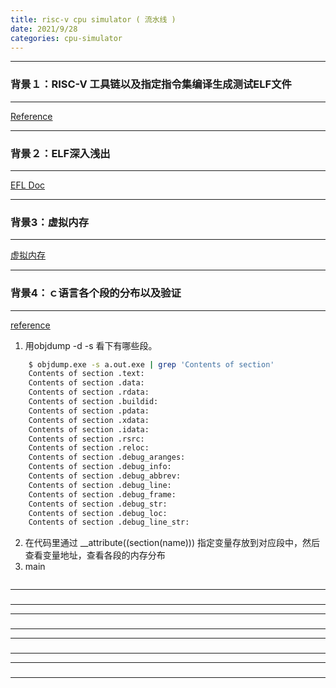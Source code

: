 ```yaml
---
title: risc-v cpu simulator ( 流水线 )
date: 2021/9/28
categories: cpu-simulator
---
```


---
### 背景１：RISC-V 工具链以及指定指令集编译生成测试ELF文件
---
[Reference](https://blog.csdn.net/DP29syM41zyGndVF/article/details/106110178)

---
### 背景２：ELF深入浅出
---
[EFL Doc](https://paper.seebug.org/1289/)

---
### 背景3：虚拟内存
---
[虚拟内存](https://xie.infoq.cn/article/7ea65943509986f5c1f77bc30)


---
### 背景4：ｃ语言各个段的分布以及验证
---
[reference](https://www.cnblogs.com/zafu/p/7399859.html)
1. 用objdump -d -s  看下有哪些段。
~~~bash
    $ objdump.exe -s a.out.exe | grep 'Contents of section'
    Contents of section .text:
    Contents of section .data:
    Contents of section .rdata:
    Contents of section .buildid:
    Contents of section .pdata:
    Contents of section .xdata:
    Contents of section .idata:
    Contents of section .rsrc:
    Contents of section .reloc:
    Contents of section .debug_aranges:
    Contents of section .debug_info:
    Contents of section .debug_abbrev:
    Contents of section .debug_line:
    Contents of section .debug_frame:
    Contents of section .debug_str:
    Contents of section .debug_loc:
    Contents of section .debug_line_str:
~~~
2. 在代码里通过 __attribute((section(name))) 指定变量存放到对应段中，然后查看变量地址，查看各段的内存分布
3. main 
~~~c

~~~

---
### 
---


---
### 
---


---
### 
---

---
### 
---